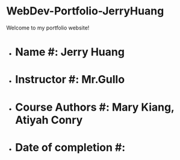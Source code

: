 # WebDev-Portfolio-JerryHuang
Welcome to my portfolio website!

- # Name #: Jerry Huang
- # Instructor #: Mr.Gullo
- # Course Authors #: Mary Kiang, Atiyah Conry
- # Date of completion #:
